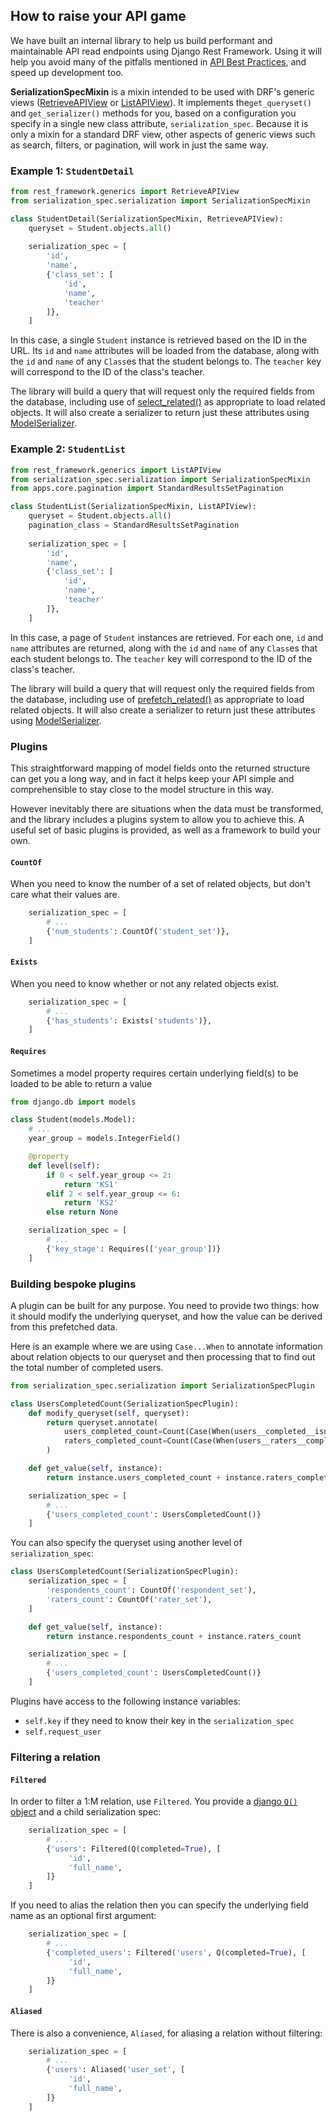 
## How to raise your API game
We have built an internal library to help us build performant and maintainable API read endpoints using Django Rest Framework. Using it will help you avoid many of the pitfalls mentioned in [API Best Practices](https://docs.dabapps.com/backend/api-best-practices/), and speed up development too.

**SerializationSpecMixin** is a mixin intended to be used with DRF's generic views ([RetrieveAPIView](https://www.django-rest-framework.org/api-guide/generic-views/#retrieveapiview) or [ListAPIView](https://www.django-rest-framework.org/api-guide/generic-views/#listapiview)). It implements the`get_queryset()` and `get_serializer()` methods for you, based on a configuration you specify in a single new class attribute, `serialization_spec`. Because it is only a mixin for a standard DRF view, other aspects of generic views such as search, filters, or pagination, will work in just the same way.

### Example 1: `StudentDetail`

```python
from rest_framework.generics import RetrieveAPIView
from serialization_spec.serialization import SerializationSpecMixin

class StudentDetail(SerializationSpecMixin, RetrieveAPIView):
    queryset = Student.objects.all()
    
    serialization_spec = [
        'id',
        'name',
        {'class_set': [
            'id',
            'name',
            'teacher'
        ]},
    ]
```

In this case, a single `Student` instance is retrieved based on the ID in the URL. Its `id` and `name` attributes will be loaded from the database, along with the `id` and `name` of any `Class`es that the student belongs to. The `teacher` key will correspond to the ID of the class's teacher.

The library will build a query that will request only the required fields from the database, including use of [select_related()](https://docs.djangoproject.com/en/3.0/ref/models/querysets/#select-related) as appropriate to load related objects. It will also create a serializer to return just these attributes using [ModelSerializer](https://www.django-rest-framework.org/tutorial/1-serialization/#using-modelserializers).

### Example 2: `StudentList`

```python
from rest_framework.generics import ListAPIView
from serialization_spec.serialization import SerializationSpecMixin
from apps.core.pagination import StandardResultsSetPagination

class StudentList(SerializationSpecMixin, ListAPIView):
    queryset = Student.objects.all()
    pagination_class = StandardResultsSetPagination
    
    serialization_spec = [
        'id',
        'name',
        {'class_set': [
            'id',
            'name',
            'teacher'
        ]},
    ]
```

In this case, a page of `Student` instances are retrieved. For each one, `id` and `name` attributes are returned, along with the `id` and `name` of any `Class`es that each student belongs to. The `teacher` key will correspond to the ID of the class's teacher.

The library will build a query that will request only the required fields from the database, including use of [prefetch_related()](https://docs.djangoproject.com/en/3.0/ref/models/querysets/#prefetch-related) as appropriate to load related objects. It will also create a serializer to return just these attributes using [ModelSerializer](https://www.django-rest-framework.org/tutorial/1-serialization/#using-modelserializers).

### Plugins

This straightforward mapping of model fields onto the returned structure can get you a long way, and in fact it helps keep your API simple and comprehensible to stay close to the model structure in this way.

However inevitably there are situations when the data must be transformed, and the library includes a plugins system to allow you to achieve this. A useful set of basic plugins is provided, as well as a framework to build your own.

#### `CountOf`

When you need to know the number of a set of related objects, but don't care what their values are.

```python
    serialization_spec = [
        # ...
        {'num_students': CountOf('student_set')},
    ]
```

#### `Exists`

When you need to know whether or not any related objects exist.

```python
    serialization_spec = [
        # ...
        {'has_students': Exists('students')},
    ]
```

#### `Requires`
Sometimes a model property requires certain underlying field(s) to be loaded to be able to return a value
```python
from django.db import models

class Student(models.Model):
    # ...
    year_group = models.IntegerField()

    @property
    def level(self):
        if 0 < self.year_group <= 2:
            return 'KS1'
        elif 2 < self.year_group <= 6:
            return 'KS2'
        else return None
```
```python
    serialization_spec = [
        # ...
        {'key_stage': Requires(['year_group'])}
    ]
```

### Building bespoke plugins
A plugin can be built for any purpose. You need to provide two things: how it should modify the underlying queryset, and how the value can be derived from this prefetched data.

Here is an example where we are using `Case...When` to annotate information about relation objects to our queryset and then processing that to find out the total number of completed users.

```python
from serialization_spec.serialization import SerializationSpecPlugin

class UsersCompletedCount(SerializationSpecPlugin):
    def modify_queryset(self, queryset):
        return queryset.annotate(
            users_completed_count=Count(Case(When(users__completed__isnull=False, then=1))),
            raters_completed_count=Count(Case(When(users__raters__completed__isnull=False, then=1)))
        )

    def get_value(self, instance):
        return instance.users_completed_count + instance.raters_completed_count
```

```python
    serialization_spec = [
        # ...
        {'users_completed_count': UsersCompletedCount()}
    ]
```

You can also specify the queryset using another level of `serialization_spec`:

```python
class UsersCompletedCount(SerializationSpecPlugin):
    serialization_spec = [
        'respondents_count': CountOf('respondent_set'),
        'raters_count': CountOf('rater_set'),
    ]

    def get_value(self, instance):
        return instance.respondents_count + instance.raters_count
```

```python
    serialization_spec = [
        # ...
        {'users_completed_count': UsersCompletedCount()}
    ]
```

Plugins have access to the following instance variables:
* `self.key` if they need to know their key in the `serialization_spec`
* `self.request_user`

### Filtering a relation

#### `Filtered`

In order to filter a 1:M relation, use `Filtered`. You provide a [django `Q()` object](https://docs.djangoproject.com/en/2.2/topics/db/queries/#complex-lookups-with-q-objects) and a child serialization spec:

```python
    serialization_spec = [
        # ...
        {'users': Filtered(Q(completed=True), [
             'id',
             'full_name',
        ]}
    ]
```

If you need to alias the relation then you can specify the underlying field name as an optional first argument:

```python
    serialization_spec = [
        # ...
        {'completed_users': Filtered('users', Q(completed=True), [
             'id',
             'full_name',
        ]}
    ]
```

#### `Aliased`

There is also a convenience, `Aliased`, for aliasing a relation without filtering:

```python
    serialization_spec = [
        # ...
        {'users': Aliased('user_set', [
             'id',
             'full_name',
        ]}
    ]
```


